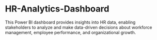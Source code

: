 # HR-Analytics-Dashboard
This Power BI dashboard provides insights into HR data, enabling stakeholders to analyze and make data-driven decisions about workforce management, employee performance, and organizational growth.
